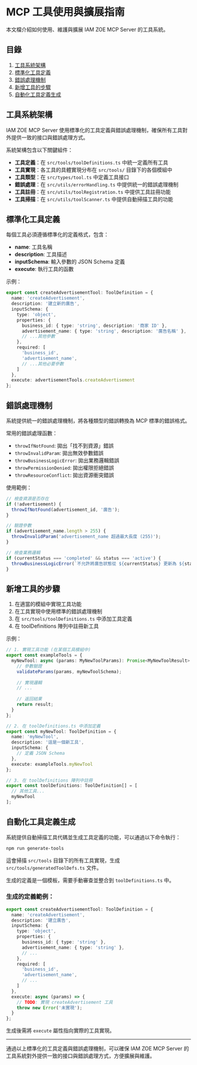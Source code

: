 # MCP 工具使用與擴展指南

本文檔介紹如何使用、維護與擴展 IAM ZOE MCP Server 的工具系統。

## 目錄

1. [工具系統架構](#工具系統架構)
2. [標準化工具定義](#標準化工具定義)
3. [錯誤處理機制](#錯誤處理機制)
4. [新增工具的步驟](#新增工具的步驟)
5. [自動化工具定義生成](#自動化工具定義生成)

## 工具系統架構

IAM ZOE MCP Server 使用標準化的工具定義與錯誤處理機制，確保所有工具對外提供一致的接口與錯誤處理方式。

系統架構包含以下關鍵組件：

- **工具定義**：在 `src/tools/toolDefinitions.ts` 中統一定義所有工具
- **工具實現**：各工具的具體實現分布在 `src/tools/` 目錄下的各個模組中
- **工具類型**：在 `src/types/tool.ts` 中定義工具接口
- **錯誤處理**：在 `src/utils/errorHandling.ts` 中提供統一的錯誤處理機制
- **工具註冊**：在 `src/utils/toolRegistration.ts` 中提供工具註冊功能
- **工具掃描**：在 `src/utils/toolScanner.ts` 中提供自動掃描工具的功能

## 標準化工具定義

每個工具必須遵循標準化的定義格式，包含：

- **name**: 工具名稱
- **description**: 工具描述
- **inputSchema**: 輸入參數的 JSON Schema 定義
- **execute**: 執行工具的函數

示例：

```typescript
export const createAdvertisementTool: ToolDefinition = {
  name: 'createAdvertisement',
  description: '建立新的廣告',
  inputSchema: {
    type: 'object',
    properties: {
      business_id: { type: 'string', description: '商家 ID' },
      advertisement_name: { type: 'string', description: '廣告名稱' },
      // ...其他參數
    },
    required: [
      'business_id', 
      'advertisement_name',
      // ...其他必要參數
    ]
  },
  execute: advertisementTools.createAdvertisement
};
```

## 錯誤處理機制

系統提供統一的錯誤處理機制，將各種類型的錯誤轉換為 MCP 標準的錯誤格式。

常用的錯誤處理函數：

- `throwIfNotFound`: 拋出「找不到資源」錯誤
- `throwInvalidParam`: 拋出無效參數錯誤
- `throwBusinessLogicError`: 拋出業務邏輯錯誤
- `throwPermissionDenied`: 拋出權限拒絕錯誤
- `throwResourceConflict`: 拋出資源衝突錯誤

使用範例：

```typescript
// 檢查資源是否存在
if (!advertisement) {
  throwIfNotFound(advertisement_id, '廣告');
}

// 驗證參數
if (advertisement_name.length > 255) {
  throwInvalidParam('advertisement_name 超過最大長度 (255)');
}

// 檢查業務邏輯
if (currentStatus === 'completed' && status === 'active') {
  throwBusinessLogicError(`不允許將廣告狀態從 ${currentStatus} 更新為 ${status}`);
}
```

## 新增工具的步驟

1. 在適當的模組中實現工具功能
2. 在工具實現中使用標準的錯誤處理機制
3. 在 `src/tools/toolDefinitions.ts` 中添加工具定義
4. 在 toolDefinitions 陣列中註冊新工具

示例：

```typescript
// 1. 實現工具功能 (在某個工具模組中)
export const exampleTools = {
  myNewTool: async (params: MyNewToolParams): Promise<MyNewToolResult> => {
    // 參數驗證
    validateParams(params, myNewToolSchema);
    
    // 實現邏輯
    // ...
    
    // 返回結果
    return result;
  }
};

// 2. 在 toolDefinitions.ts 中添加定義
export const myNewTool: ToolDefinition = {
  name: 'myNewTool',
  description: '這是一個新工具',
  inputSchema: {
    // 定義 JSON Schema
  },
  execute: exampleTools.myNewTool
};

// 3. 在 toolDefinitions 陣列中註冊
export const toolDefinitions: ToolDefinition[] = [
  // 其他工具...
  myNewTool
];
```

## 自動化工具定義生成

系統提供自動掃描工具代碼並生成工具定義的功能，可以通過以下命令執行：

```bash
npm run generate-tools
```

這會掃描 `src/tools` 目錄下的所有工具實現，生成 `src/tools/generatedToolDefs.ts` 文件。

生成的定義是一個模板，需要手動審查並整合到 `toolDefinitions.ts` 中。

### 生成的定義範例：

```typescript
export const createAdvertisementTool: ToolDefinition = {
  name: 'createAdvertisement',
  description: '建立廣告',
  inputSchema: {
    type: 'object',
    properties: {
      business_id: { type: 'string' },
      advertisement_name: { type: 'string' },
      // ...
    },
    required: [
      'business_id',
      'advertisement_name',
      // ...
    ]
  },
  execute: async (params) => {
    // TODO: 實現 createAdvertisement 工具
    throw new Error('未實現');
  }
};
```

生成後需將 `execute` 屬性指向實際的工具實現。

---

通過以上標準化的工具定義與錯誤處理機制，可以確保 IAM ZOE MCP Server 的工具系統對外提供一致的接口與錯誤處理方式，方便擴展與維護。